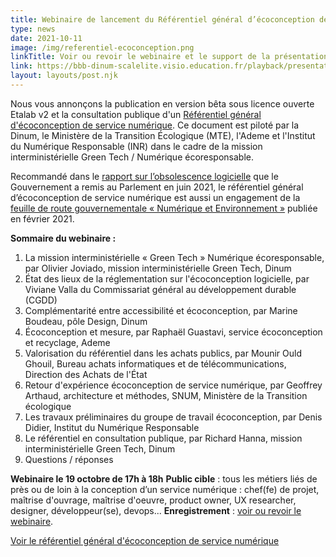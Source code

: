 ```yaml
---
title: Webinaire de lancement du Référentiel général d’écoconception de service numérique le 19 octobre 2021
type: news
date: 2021-10-11
image: /img/referentiel-ecoconception.png
linkTitle: Voir ou revoir le webinaire et le support de la présentation
link: https://bbb-dinum-scalelite.visio.education.fr/playback/presentation/2.3/746707ced243a34296dc84e318d478c23c337948-1634653879677
layout: layouts/post.njk
---
```


Nous vous annonçons la publication en version bêta sous licence ouverte Etalab v2 et la consultation publique d'un [Référentiel général d'écoconception de service numérique](/publications/referentiel-general-ecoconception/). Ce document est piloté par la Dinum, le Ministère de la Transition Écologique (MTE), l'Ademe et l'Institut du Numérique Responsable (INR) dans le cadre de la mission interministérielle Green Tech / Numérique écoresponsable.

Recommandé dans le [rapport sur l’obsolescence logicielle](/posts/rapport-obsolescence-logicielle/) que le Gouvernement a remis au Parlement en juin 2021, le référentiel général d’écoconception de service numérique est aussi un engagement de la [feuille de route gouvernementale «  Numérique et Environnement »](https://www.gouvernement.fr/numerique-et-environnement-la-feuille-de-route-du-gouvernement) publiée en février 2021.

__Sommaire du webinaire :__
1. La mission interministérielle « Green Tech » Numérique écoresponsable, par Olivier Joviado, mission interministérielle Green Tech, Dinum
2. État des lieux de la réglementation sur l'écoconception logicielle, par Viviane Valla du Commissariat général au développement durable (CGDD)
3. Complémentarité entre accessibilité et écoconception, par Marine Boudeau, pôle Design, Dinum
4. Écoconception et mesure, par Raphaël Guastavi, service écoconception et recyclage, Ademe
5. Valorisation du référentiel dans les achats publics, par Mounir Ould Ghouil, Bureau achats informatiques et de télécommunications, Direction des Achats de l'État
6. Retour d'expérience écoconception de service numérique, par Geoffrey Arthaud, architecture et méthodes, SNUM, Ministère de la Transition écologique
7. Les travaux préliminaires du groupe de travail écoconception, par Denis Didier, Institut du Numérique Responsable
8. Le référentiel en consultation publique, par Richard Hanna, mission interministérielle Green Tech, Dinum
9. Questions / réponses

<div class="fr-highlight">

**Webinaire le 19 octobre de 17h à 18h**
__Public cible__ : tous les métiers liés de près ou de loin à la conception d’un service numérique : chef(fe) de projet, maîtrise d'ouvrage, maîtrise d'oeuvre, product owner, UX researcher, designer, développeur(se), devops...
__Enregistrement__ : <a href="{{ link }}">voir ou revoir le webinaire</a>.

</div>

<a class="fr-link fr-fi-arrow-right-line fr-link--icon-right" href="/publications/referentiel-general-ecoconception/">Voir le référentiel général d'écoconception de service numérique</a>
